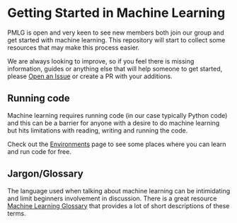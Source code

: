 # Getting Started in Machine Learning

PMLG is open and very keen to see new members both join our group and get started with machine learning. This repository will start to collect some resources that may make this process easier.

We are always looking to improve, so if you feel there is missing information, guides or anything else that will help someone to get started, please [Open an Issue](https://github.com/pmlg/Getting-started-in-ML/issues) or create a PR with your additions.

## Running code
Machine learning requires running code (in our case typically Python code) and this can be a barrier for anyone with a desire to do machine learning but hits limitations with reading, writing and running the code. 

Check out the [Environments](environments) page to see some places where you can learn and run code for free.

## Jargon/Glossary
The language used when talking about machine learning can be intimidating and limit beginners involvement in discussion. There is a great resource [Machine Learning Glossary](https://developers.google.com/machine-learning/glossary/) that provides a lot of short descriptions of these terms.